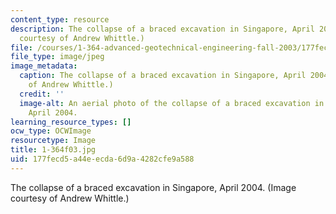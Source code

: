 ```yaml
---
content_type: resource
description: The collapse of a braced excavation in Singapore, April 2004. (Image
  courtesy of Andrew Whittle.)
file: /courses/1-364-advanced-geotechnical-engineering-fall-2003/177fecd5a44eecda6d9a4282cfe9a588_1-364f03.jpg
file_type: image/jpeg
image_metadata:
  caption: The collapse of a braced excavation in Singapore, April 2004. (Image courtesy
    of Andrew Whittle.)
  credit: ''
  image-alt: An aerial photo of the collapse of a braced excavation in Singapore,
    April 2004.
learning_resource_types: []
ocw_type: OCWImage
resourcetype: Image
title: 1-364f03.jpg
uid: 177fecd5-a44e-ecda-6d9a-4282cfe9a588
---
```

The collapse of a braced excavation in Singapore, April 2004. (Image courtesy of Andrew Whittle.)

